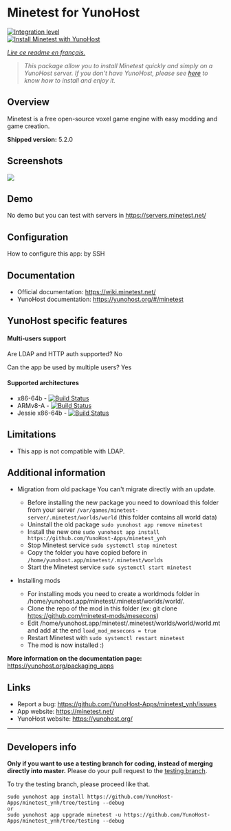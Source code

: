 # Minetest for YunoHost

[![Integration level](https://dash.yunohost.org/integration/minetest.svg)](https://dash.yunohost.org/appci/app/minetest)  
[![Install Minetest with YunoHost](https://install-app.yunohost.org/install-with-yunohost.png)](https://install-app.yunohost.org/?app=minetest)

*[Lire ce readme en français.](./README_fr.md)*

> *This package allow you to install Minetest quickly and simply on a YunoHost server.
If you don't have YunoHost, please see [here](https://yunohost.org/#/install) to know how to install and enjoy it.*

## Overview
Minetest is a free open-source voxel game engine with easy modding and game creation.

**Shipped version:** 5.2.0

## Screenshots

![](https://www.minetest.net/media/gallery/1.jpg)

## Demo

No demo but you can test with servers in https://servers.minetest.net/

## Configuration

How to configure this app: by SSH

## Documentation

 * Official documentation: https://wiki.minetest.net/
 * YunoHost documentation: https://yunohost.org/#/minetest

## YunoHost specific features

#### Multi-users support

Are LDAP and HTTP auth supported? No

Can the app be used by multiple users? Yes

#### Supported architectures

* x86-64b - [![Build Status](https://ci-apps.yunohost.org/ci/logs/minetest%20%28Apps%29.svg)](https://ci-apps.yunohost.org/ci/apps/minetest/)
* ARMv8-A - [![Build Status](https://ci-apps-arm.yunohost.org/ci/logs/minetest%20%28Apps%29.svg)](https://ci-apps-arm.yunohost.org/ci/apps/minetest/)
* Jessie x86-64b - [![Build Status](https://ci-stretch.nohost.me/ci/logs/minetest%20%28Apps%29.svg)](https://ci-stretch.nohost.me/ci/apps/minetest/)

## Limitations

* This app is not compatible with LDAP.

## Additional information

* Migration from old package
You can't migrate directly with an update.
	* Before installing the new package you need to download this folder from your server `/var/games/minetest-server/.minetest/worlds/world` (this folder contains all world data)
	* Uninstall the old package `sudo yunohost app remove minetest`
	* Install the new one `sudo yunohost app install https://github.com/YunoHost-Apps/minetest_ynh`
	* Stop Minetest service `sudo systemctl stop minetest`
	* Copy the folder you have copied before in `/home/yunohost.app/minetest/.minetest/worlds`
	* Start the Minetest service `sudo systemctl start minetest`

* Installing mods
	* For installing mods you need to create a worldmods folder in /home/yunohost.app/minetest/.minetest/worlds/world/.
	* Clone the repo of the mod in this folder (ex: git clone https://github.com/minetest-mods/mesecons)
	* Edit /home/yunohost.app/minetest/.minetest/worlds/world/world.mt and add at the end ```load_mod_mesecons = true```
	* Restart Minetest with ```sudo systemctl restart minetest```
	* The mod is now installed :)


**More information on the documentation page:**
https://yunohost.org/packaging_apps

## Links

 * Report a bug: https://github.com/YunoHost-Apps/minetest_ynh/issues
 * App website: https://minetest.net/
 * YunoHost website: https://yunohost.org/

---

Developers info
----------------

**Only if you want to use a testing branch for coding, instead of merging directly into master.**
Please do your pull request to the [testing branch](https://github.com/YunoHost-Apps/minetest_ynh/tree/testing).

To try the testing branch, please proceed like that.
```
sudo yunohost app install https://github.com/YunoHost-Apps/minetest_ynh/tree/testing --debug
or
sudo yunohost app upgrade minetest -u https://github.com/YunoHost-Apps/minetest_ynh/tree/testing --debug
```

